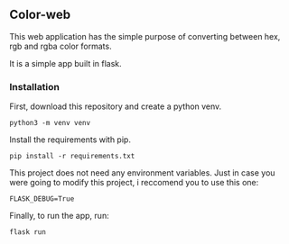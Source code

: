 ## Color-web

This web application has the simple purpose of converting between hex, rgb and rgba color formats.

It is a simple app built in flask.

### Installation

First, download this repository and create a python venv.

`
python3 -m venv venv
`

Install the requirements with pip.

`
pip install -r requirements.txt
`

This project does not need any environment variables. Just in case you were going to modify this project, i reccomend you to use this one:

`
FLASK_DEBUG=True
`

Finally, to run the app, run:

`
flask run
`
